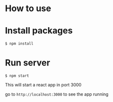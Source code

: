 # How to use


# Install packages

``` $ npm install ```

# Run server

``` $ npm start ```

This will start a react app in port 3000

go to `http://localhost:3000` to see the app running